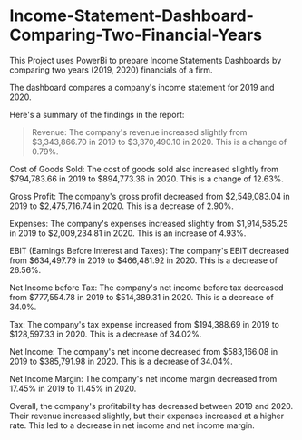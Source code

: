 # Income-Statement-Dashboard-Comparing-Two-Financial-Years
This Project uses PowerBi to prepare Income Statements Dashboards by comparing two  years (2019, 2020)  financials of a firm.

The dashboard compares a company's income statement for 2019 and 2020.

Here's a summary of the findings in the report:

> Revenue: The company's revenue increased slightly from $3,343,866.70 in 2019 to $3,370,490.10 in 2020. This is a change of 0.79%.

Cost of Goods Sold: The cost of goods sold also increased slightly from $794,783.66 in 2019 to $894,773.36 in 2020. This is a change of 12.63%.

Gross Profit: The company's gross profit decreased from $2,549,083.04 in 2019 to $2,475,716.74 in 2020. This is a decrease of 2.90%.

Expenses: The company's expenses increased slightly from $1,914,585.25 in 2019 to $2,009,234.81 in 2020. This is an increase of 4.93%.

EBIT (Earnings Before Interest and Taxes): The company's EBIT decreased from $634,497.79 in 2019 to $466,481.92 in 2020. This is a decrease of 26.56%.

Net Income before Tax: The company's net income before tax decreased from $777,554.78 in 2019 to $514,389.31 in 2020. This is a decrease of 34.0%.

Tax: The company's tax expense increased from $194,388.69 in 2019 to $128,597.33 in 2020. This is a decrease of 34.02%.

Net Income: The company's net income decreased from $583,166.08 in 2019 to $385,791.98 in 2020. This is a decrease of 34.04%.

Net Income Margin: The company's net income margin decreased from 17.45% in 2019 to 11.45% in 2020.

Overall, the company's profitability has decreased between 2019 and 2020. Their revenue increased slightly, but their expenses increased at a higher rate. This led to a decrease in net income and net income margin.
